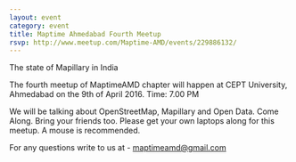 ```yaml
---
layout: event
category: event
title: Maptime Ahmedabad Fourth Meetup
rsvp: http://www.meetup.com/Maptime-AMD/events/229886132/
---
```


The state of Mapillary in India

The fourth meetup of MaptimeAMD chapter will happen at CEPT University, Ahmedabad on the 9th of April 2016.
Time: 7.00 PM

We will be talking about OpenStreetMap, Mapillary and Open Data. Come Along. Bring your friends too.
Please get your own laptops along for this meetup. A mouse is recommended.

For any questions write to us at - maptimeamd@gmail.com 


